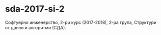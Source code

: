 # sda-2017-si-2
Софтуерно инженерство, 2-ри курс (2017-2018), 2-ра група, Структури от данни и алгоритми (СДА).
